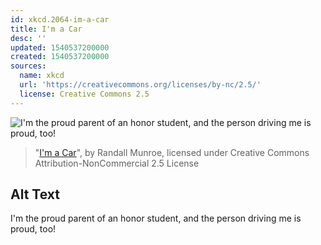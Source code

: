 ```yaml
---
id: xkcd.2064-im-a-car
title: I'm a Car
desc: ''
updated: 1540537200000
created: 1540537200000
sources:
  name: xkcd
  url: 'https://creativecommons.org/licenses/by-nc/2.5/'
  license: Creative Commons 2.5
---
```

![I'm the proud parent of an honor student, and the person driving me is proud, too!](https://imgs.xkcd.com/comics/im_a_car.png)
> "[I'm a Car](https://xkcd.com/2064/)", by Randall Munroe, licensed under Creative Commons Attribution-NonCommercial 2.5 License

## Alt Text
I'm the proud parent of an honor student, and the person driving me is proud, too!
